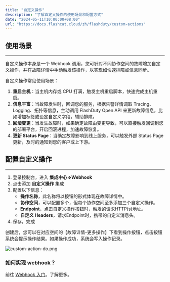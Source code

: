 ```yaml
---
title: "自定义操作"
description: "了解自定义操作的使用场景和配置方式"
date: "2024-05-11T10:00:00+08:00"
url: "https://docs.flashcat.cloud/zh/flashduty/custom-actions"
---
```


## 使用场景
---

自定义操作本身是一个 Webhook 调用，您可针对不同协作空间的故障增加自定义操作，并在故障详情中手动触发该操作，以实现如快速排障或信息同步。

自定义操作常见使用场景：
1. **重启主机**：当主机内存或 CPU 打满，触发主机重启脚本，快速完成主机重启。
2. **信息丰富**：当故障发生时，回调您的服务，根据告警详情调取 Tracing、Logging、拓扑等信息，主动调用 FlashDuty Open API 来更新故障信息，比如增加标签或设定自定义字段，辅助排障。
3. **回滚变更**：当发生故障时，如果确定故障由变更导致，可以直接触发回调到您的部署平台，开启回滚进程，加速故障恢复。
4. **更新 Status Page**：当确定故障影响到线上服务，可以触发外部 Status Page 更新，及时的通知到您的客户或上下游。

## 配置自定义操作
---

1. 登录控制台，进入 **集成中心=>Webhook**
2. 点击添加 **自定义操作** 集成
3. 配置以下信息：
    - **操作名称**，此名称将以按钮的形式体现在故障详情中。
    - **协作空间**，可以配置多个，但每个协作空间至多添加三个自定义操作。
    - **Endpoint**，点击自定义操作按钮时，触发的请求HTTP(s)地址。
    - **自定义 Headers**，请求Endpoint时，携带的自定义消息头。
4. 保存，完成

创建后，您可以在对应空间的【故障详情-更多操作】下看到操作按钮，点击按钮系统会提示操作结果。如果操作成功，系统会写入操作记录。

![custom-action-do.png](https://img.github.io/Sjr8pj4VrgWhgGHEdi8haXEXy1mEnsNuceGjfoDFeG8.avif)

### 如何实现 webhook？

前往 [Webhook 入门](https://developer.flashcat.cloud/doc-2996930)。了解更多。